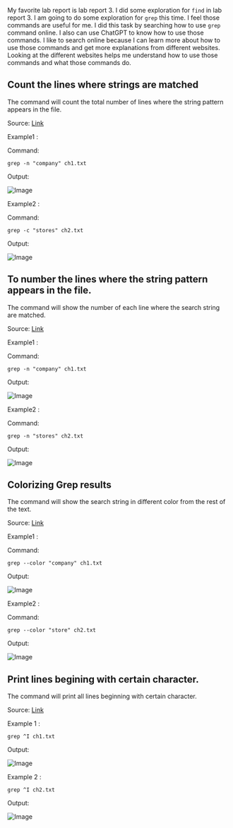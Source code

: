 My favorite lab report is lab report 3. I did some exploration for `find` in lab report 3. I am going to do some exploration for `grep` this time. I feel those commands are useful for me. I did this task by searching how to use `grep` command online. I also can use ChatGPT to know how to use those commands. I like to search online because I can learn more about how to use those commands and get more explanations from different websites. Looking at the different websites helps me understand how to use those commands and what those commands do.


## Count the lines where strings are matched

The command will count the total number of lines where the string pattern appears in the file.

Source: [Link](https://www.digitalocean.com/community/tutorials/grep-command-in-linux-unix)


Example1 :

Command: 

```grep -n "company" ch1.txt```

Output:

![Image](1-1.png)

Example2 :

Command: 

```grep -c "stores" ch2.txt```

Output:

![Image](1-2.png)

## To number the lines where the string pattern appears in the file.

The command will show the number of each line where the search string are matched.

Source: [Link](https://www.digitalocean.com/community/tutorials/grep-command-in-linux-unix)

Example1 :

Command:

 ```grep -n "company" ch1.txt```

Output:

![Image](2-1.png)


Example2 :

Command: 

```grep -n "stores" ch2.txt```

Output:

![Image](2-2.png)

## Colorizing Grep results

The command will show the search string in different color from the rest of the text.

Source: [Link](https://www.digitalocean.com/community/tutorials/grep-command-in-linux-unix)


Example1 :

Command:

```grep --color "company" ch1.txt```

Output:

![Image](3-1.png)

Example2 :

Command:

```grep --color "store" ch2.txt```

Output:

![Image](3-2.png)

## Print lines begining with certain character.

The command will print all lines beginning with certain character.

Source: [Link](https://www.digitalocean.com/community/tutorials/grep-command-in-linux-unix)

Example 1 :

```grep ^I ch1.txt```

Output: 

![Image](4-1.png)

Example 2 :

```grep ^I ch2.txt```

Output:

![Image](4-2.png)
